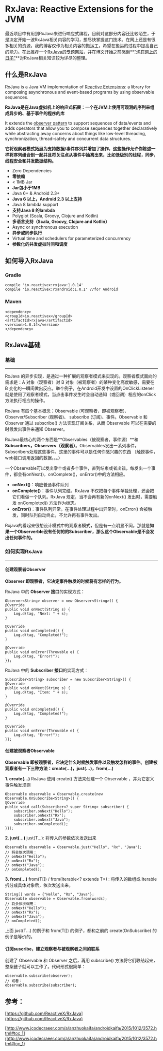 # RxJava: Reactive Extensions for the JVM #
最近项目中有用到RxJava来进行响应式编程，目前对这部分内容还比较陌生，于是决定开始一波RxJava相关内容的学习，想尽快掌握这门技术。在网上还是有很多相关的资源，我的博客仅作为相关内容的搬运工，希望在搬运的过程中提高自己的能力。在此推荐一个[RxJava的专题网站](http://www.jcodecraeer.com/a/anzhuokaifa/androidkaifa/2015/0430/2815.html)，并在博文开始之前感谢**[“泡在网上的日子”](http://www.jcodecraeer.com/)**对RxJava相关知识较为详尽的整理。
## 什么是RxJava ##
RxJava is a Java VM implementation of [Reactive Extensions](http://reactivex.io/): a library for composing asynchronous and event-based programs by using observable sequences.

**RxJava是在Java虚拟机上的响应式拓展：一个在JVM上使用可观测的序列来组成异步的、基于事件的程序的库**

It extends the [observer pattern](https://en.wikipedia.org/wiki/Observer_pattern) to support sequences of data/events and adds operators that allow you to compose sequences together declaratively while abstracting away concerns about things like low-level threading, synchronization, thread-safety and concurrent data structures.

**它将观察者模式拓展为支持数据/事件序列并增加了操作，这些操作允许你陈述一样将序列组合到一起并且将关注点从事件中抽离出来，比如低级别的线程，同步，线程安全和并发数据结构。**

- Zero Dependencies
- **零依赖**
- < 1MB Jar
- **Jar包小于1MB**
- Java 6+ & Android 2.3+
- **Java 6 以上，Android 2.3 以上支持**
- Java 8 lambda support
- **支持Java 8 的lambda**
- Polyglot (Scala, Groovy, Clojure and Kotlin)
- **多语言支持（Scala, Groovy, Clojure and Kotlin）**
- Async or synchronous execution
- **异步或同步执行**
- Virtual time and schedulers for parameterized concurrency
- **参数化的并发虚拟时间和调度**
## 如何导入RxJava ##
### Gradle ###
    compile 'io.reactivex:rxjava:1.0.14'
    compile 'io.reactivex:rxandroid:1.0.1' //for Android 
### Maven ###
    <dependency>
    <groupId>io.reactivex</groupId>
    <artifactId>rxjava</artifactId>
    <version>1.0.14</version>
	</dependency>
## RxJava基础 ##
### 基础 ###

----------

RxJava 的异步实现，是通过一种扩展的观察者模式来实现的。观察者模式面向的需求是：A 对象（观察者）对 B 对象（被观察者）的某种变化高度敏感，需要在 B 变化的一瞬间做出反应。举个例子，在Android开发中设置的OnClickListener就是使用了观察者模式，当点击事件发生时会自动通知（或回调）相应的onClick方法执行相应的操作。

RxJava 有四个基本概念：Observable (可观察者，即被观察者)、 Observer/Subscriber (观察者)、 subscribe (订阅)、事件。Observable 和Observer 通过 subscribe() 方法实现订阅关系，从而 Observable 可以在需要的时候发出事件来通知 Observer。

RxJava最核心的两个东西是**Observables（被观察者，事件源）**和 **Subscribers，Observers（观察者）**。Observables发出一系列事件，Subscribers处理这些事件。这里的事件可以是任何你感兴趣的东西 （触摸事件，web接口调用返回的数据。。。）

一个Observable可以发出零个或者多个事件，直到结束或者出错。每发出一个事件，都会有onNext()，onComplete()，onError()中的方法相应。

- **onNext()**：响应普通事件队列
- **onComplete()**：事件队列完结。RxJava 不仅把每个事件单独处理，还会把它们看做一个队列。RxJava 规定，当不会再有新的onNext() 发出时，需要触发 onCompleted() 方法作为标志。
- **onError()**：事件队列异常。在事件处理过程中出异常时，onError() 会被触发，同时队列自动终止，不允许再有事件发出。
 
Rxjava的看起来很想设计模式中的观察者模式，但是有一点明显不同，那就是**如果一个Observerble没有任何的的Subscriber，那么这个Observable是不会发出任何事件的。**
### 如何实现RxJava ###

----------

#### 创建观察者Observer ####
**Observer 即观察者，它决定事件触发的时候将有怎样的行为。**

RxJava 中的 **Observer 接口**的实现方式：

    Observer<String> observer = new Observer<String>() {
    @Override
    public void onNext(String s) {
        Log.d(tag, "Next: " + s);
    }
 
    @Override
    public void onCompleted() {
        Log.d(tag, "Completed!");
    }
 
    @Override
    public void onError(Throwable e) {
        Log.d(tag, "Error!");
    }};
RxJava 中的 **Subscriber 接口**的实现方式：

    Subscriber<String> subscriber = new Subscriber<String>() {
    @Override
    public void onNext(String s) {
        Log.d(tag, "Item: " + s);
    }
 
    @Override
    public void onCompleted() {
        Log.d(tag, "Completed!");
    }
 
    @Override
    public void onError(Throwable e) {
        Log.d(tag, "Error!");
    }};

#### 创建被观察者Observable ####
**Observable 即被观察者，它决定什么时候触发事件以及触发怎样的事件。创建被观察者有一下三种方法：create(...)，just(...)，from(...)**

**1. create(...)** RxJava 使用 create() 方法来创建一个 Observable ，并为它定义事件触发规则

    Observable observable = Observable.create(new Observable.OnSubscribe<String>() {
    @Override
    public void call(Subscriber<? super String> subscriber) {
        subscriber.onNext("Hello");
        subscriber.onNext("Rx");
        subscriber.onNext("Java");
        subscriber.onCompleted();
    }});

**2. just(...)** just(T...): 将传入的参数依次发送出来

    Observable observable = Observable.just("Hello", "Rx", "Java");
	// 将会依次调用：
	// onNext("Hello");
	// onNext("Rx");
	// onNext("Java");
	// onCompleted();
**3. from(...)** from(T[]) / from(Iterable<? extends T>) : 将传入的数组或 Iterable 拆分成具体对象后，依次发送出来。

    String[] words = {"Hello", "Rx", "Java"};
	Observable observable = Observable.from(words);
	// 将会依次调用：
	// onNext("Hello");
	// onNext("Rx");
	// onNext("Java");
	// onCompleted();
上面 just(T...) 的例子和 from(T[]) 的例子，都和之前的 create(OnSubscribe) 的例子是等价的。

#### 订阅suscribe，建立观察者与被观察者之间的联系 ####
创建了 Observable 和 Observer 之后，再用 subscribe() 方法将它们联结起来，整条链子就可以工作了。代码形式很简单：

    observable.subscribe(observer);
	// 或者：
	observable.subscribe(subscriber);
## 参考： ##
[https://github.com/ReactiveX/RxJava](https://github.com/ReactiveX/RxJava)

[http://www.jcodecraeer.com/a/anzhuokaifa/androidkaifa/2015/1012/3572.html#toc_1](http://www.jcodecraeer.com/a/anzhuokaifa/androidkaifa/2015/1012/3572.html#toc_1)
